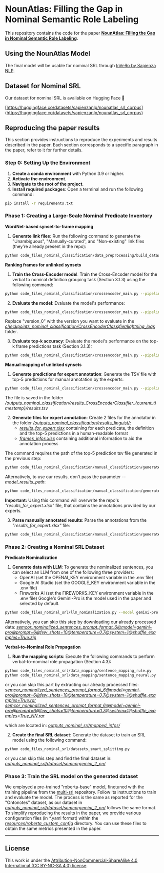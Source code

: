 # NounAtlas: Filling the Gap in Nominal Semantic Role Labeling

This repository contains the code for the paper **[NounAtlas: Filling the Gap in Nominal Semantic Role Labeling](TODO)**. 

## Using the NounAtlas Model

The final model will be usable for nominal SRL through [InVeRo by Sapienza NLP](https://nlp.uniroma1.it/invero/).

## Dataset for Nominal SRL
Our dataset for nominal SRL is available on Hugging Face 🤗

[https://huggingface.co/datasets/sapienzanlp/nounatlas_srl_corpus](https://huggingface.co/datasets/sapienzanlp/nounatlas_srl_corpus)

## Reproducing the paper results

This section provides instructions to reproduce the experiments and results described in the paper. Each section corresponds to a specific paragraph in the paper, refer to it for further details.


### Step 0:  Setting Up the Environment

1. **Create a conda environment** with Python 3.9 or higher.
2. **Activate the environment**.
3. **Navigate to the root of the project**.
4. **Install required packages**: Open a terminal and run the following command:

```bash
pip install -r requirements.txt
```

### Phase 1: Creating a Large-Scale Nominal Predicate Inventory

**WordNet-based synset-to-frame mapping**

1. **Generate link files**: Run the following command to generate the "Unambiguous", "Manually-curated", and "Non-existing" link files (they're already present in the repo):

```bash
python code_files_nominal_classification/data_preprocessing/build_datasets.py
```

**Ranking frames for unlinked synsets**

1. **Train the Cross-Encoder model**: Train the Cross-Encoder model for the verbal to nominal definition grouping task (Section 3.1.3) using the following command:

```bash
python code_files_nominal_classification/crossencoder_main.py --pipeline_phase train
```

2. **Evaluate the model**: Evaluate the model's performance:

```bash
python code_files_nominal_classification/crossencoder_main.py --pipeline_phase test --version_name version_0
```

Replace "version_0" with the version you want to evaluate in the *_[checkpoints_nominal_classification/CrossEncoderClassifier/lightning_logs](/checkpoints_nominal_classification/CrossEncoderClassifier/lightning_logs)_* folder.

3. **Evaluate top-k accuracy**: Evaluate the model's performance on the top-k frame predictions task (Section 3.1.3):

```bash
python code_files_nominal_classification/crossencoder_main.py --pipeline_phase predict_test --version_name version_0
```

**Manual mapping of unlinked synsets**

1. **Generate predictions for expert annotation**: Generate the TSV file with top-5 predictions for manual annotation by the experts:

```bash
python code_files_nominal_classification/crossencoder_main.py --pipeline_phase predict --version_name version_0
```
The file is saved in the folder */outputs_nominal_classification/results_CrossEncoderClassifier_{current_timestamp}/results.tsv*

2. **Generate files for expert annotation**: Create 2 files for the annotator in the folder *[/outputs_nominal_classification/results_linguist/](/outputs_nominal_classification/results_linguist/)*:
    - *[results_for_expert.xlsx](/outputs_nominal_classification/results_linguist/results_for_expert.xlsx)* containing for each predicate, the definition and the top-5 predictions in a human-readable format
    - *[frames_infos.xlsx](/outputs_nominal_classification/results_linguist/frames_infos.xlsx)* containing additional information to aid the annotation process

The command requires the path of the top-5 prediction tsv file generated in the previous step:

```bash
python code_files_nominal_classification/manual_classification/generate_file_for_linguist.py --pipeline_phase generate --model_results_path <path_to_top5_predictions_tsv_file>
```

Alternatively, to use our results, don't pass the parameter *--model_results_path*:

```bash
python code_files_nominal_classification/manual_classification/generate_file_for_linguist.py --pipeline_phase generate
```
**Important:** Using this command will overwrite the repo's *"results_for_expert.xlsx"* file, that contains the annotations provided by our experts.

3. **Parse manually annotated results**: Parse the annotations from the *"results_for_expert.xlsx"* file:

```bash
python code_files_nominal_classification/manual_classification/generate_file_for_linguist.py --pipeline_phase parse
```

### Phase 2: Creating a Nominal SRL Dataset

**Predicate Nominalization**

1. **Generate data with LLM**: To generate the nominalized sentences, you can select an LLM from one of the following three providers:
    - OpenAI (set the OPENAI_KEY environment variable in the .env file)
    - Google AI Studio (set the GOOGLE_KEY environment variable in the .env file)
    - Fireworks AI (set the FIREWORKS_KEY environment variable in the .env file)
    Google's Gemini-Pro is the model used in the paper and selected by default.

```bash
python code_files_nominal_srl/llm_nominalization.py --model gemini-pro
```

Alternatively, you can skip this step by downloading our already processed data: *[semcor_nominalized_sentences_prompt_format_6@model=gemini-pro@prompt=6@few_shots=10@temperature=0.7@system=1@shuffle_examples=True.zip](/datasets/dataset_nominal_srl/semcor/semcor_nominalized_sentences_prompt_format_6@model=gemini-pro@prompt=6@few_shots=10@temperature=0.7@system=1@shuffle_examples=True.zip)*

**Verbal-to-Nominal Role Propagation**

1. **Run the mapping scripts**: Execute the following commands to perform verbal-to-nominal role propagation (Section 4.3):

```bash
python code_files_nominal_srl/data_mapping/sentence_mapping_rule.py
python code_files_nominal_srl/data_mapping/sentence_mapping_neural.py
```

or you can skip this part by extracting our already processed files:
&nbsp;  *[semcor_nominalized_sentences_prompt_format_6@model=gemini-pro@prompt=6@few_shots=10@temperature=0.7@system=1@shuffle_examples=True.rar](/outputs_nominal_srl/mapped_infos/semcor_nominalized_sentences_prompt_format_6@model=gemini-pro@prompt=6@few_shots=10@temperature=0.7@system=1@shuffle_examples=True.rar)*
&nbsp;  *[semcor_nominalized_sentences_prompt_format_6@model=gemini-pro@prompt=6@few_shots=10@temperature=0.7@system=1@shuffle_examples=True_NN.rar](/outputs_nominal_srl/mapped_infos/semcor_nominalized_sentences_prompt_format_6@model=gemini-pro@prompt=6@few_shots=10@temperature=0.7@system=1@shuffle_examples=True_NN.rar)*

which are located in: *[outputs_nominal_srl/mapped_infos/](/outputs_nominal_srl/mapped_infos/)*

2. **Create the final SRL dataset**: Generate the dataset to train an SRL model using the following command: 

```bash
python code_files_nominal_srl/datasets_smart_splitting.py
```

or you can skip this step and find the final dataset in: *[outputs_nominal_srl/dataset/semcorgemini_2_nn/](/outputs_nominal_srl/dataset/semcorgemini_2_nn/)*

### Phase 3: Train the SRL model on the generated dataset

We employed a pre-trained "roberta-base" model, finetuned with the training pipeline from the [multi-srl](https://github.com/SapienzaNLP/multi-srl) repository. Follow its instructions to train and evaluate the model. The process is the same as reported for the "Ontonotes" dataset, as our dataset in *[outputs_nominal_srl/dataset/semcorgemini_2_nn/](/outputs_nominal_srl/dataset/semcorgemini_2_nn/)* follows the same format.
To simplify reproducing the results in the paper, we provide various configuration files (in *.yaml format) within the *[resources/roberta_custom_config](/resources/roberta_custom_config)* directory. You can use these files to obtain the same metrics presented in the paper.

---

## License

This work is under the [Attribution-NonCommercial-ShareAlike 4.0 International (CC BY-NC-SA 4.0) license](https://creativecommons.org/licenses/by-nc-sa/4.0/).
